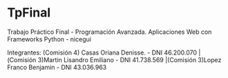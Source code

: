# TpFinal
Trabajo Práctico Final - Programación Avanzada. Aplicaciones Web con Frameworks Python - nicegui

Integrantes:
(Comisión 4) Casas Oriana Denisse. - DNI 46.200.070 |(Comisión 3)Martin Lisandro Emiliano - DNI 41.738.569 |(Comisión 3)Lopez Franco Benjamin - DNI 43.036.963
